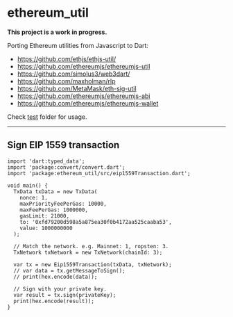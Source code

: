 # ethereum_util

**This project is a work in progress.**

Porting Ethereum utilities from Javascript to Dart:

- https://github.com/ethjs/ethjs-util/
- https://github.com/ethereumjs/ethereumjs-util
- https://github.com/simolus3/web3dart/
- https://github.com/maxholman/rlp
- https://github.com/MetaMask/eth-sig-util
- https://github.com/ethereumjs/ethereumjs-abi
- https://github.com/ethereumjs/ethereumjs-wallet

Check [test](./test) folder for usage.

---------

## Sign EIP 1559 transaction
```
import 'dart:typed_data';
import 'package:convert/convert.dart';
import 'package:ethereum_util/src/eip1559Transaction.dart';

void main() {
  TxData txData = new TxData(
    nonce: 1,
    maxPriorityFeePerGas: 10000,
    maxFeePerGas: 1000000,
    gasLimit: 21000,
    to: '0xfd79200d598a5a875ea30f0b4172aa525caaba53',
    value: 1000000000
  );

  // Match the network. e.g. Mainnet: 1, ropsten: 3.
  TxNetwork txNetwork = new TxNetwork(chainId: 3);

  var tx = new Eip1559Transaction(txData, txNetwork);
  // var data = tx.getMessageToSign();
  // print(hex.encode(data));

  // Sign with your private key.
  var result = tx.sign(privateKey);
  print(hex.encode(result));
}

```